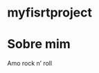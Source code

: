 # myfisrtproject
<!DOCTYPE html>
<html>
          <head>		
               <title>página de Kauê</title>	
          </head>	
          <body>		
               <h1 class="titulo">Sobre mim</h1>		
               <p id="paragrafo">Amo rock n’ roll</p>	
          </body>
</html>

